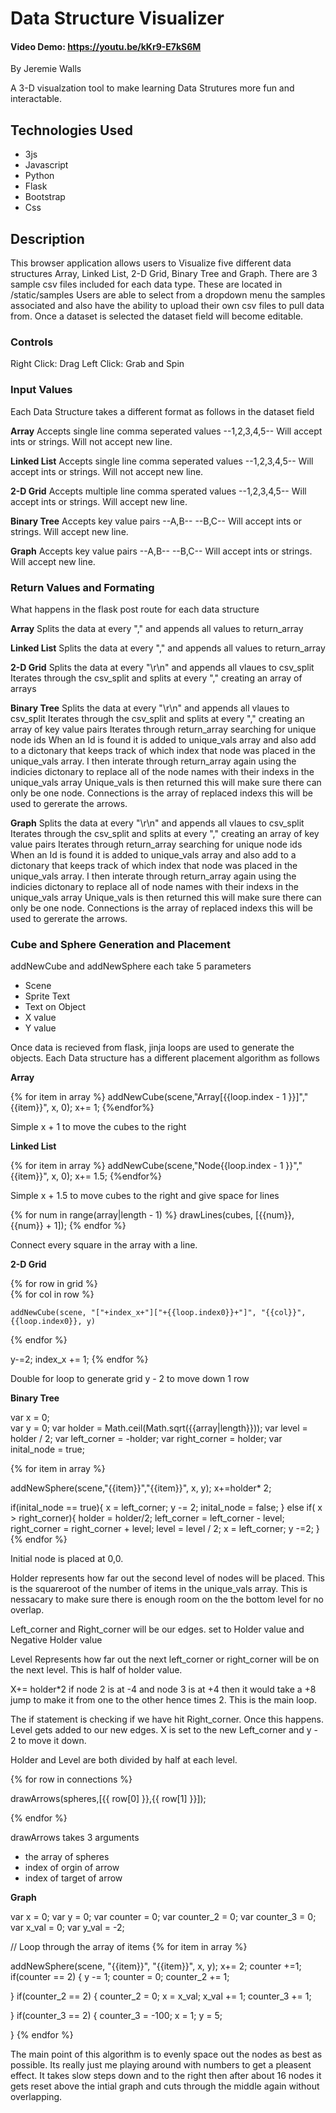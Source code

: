 # Data Structure Visualizer
#### Video Demo: https://youtu.be/kKr9-E7kS6M

By Jeremie Walls

A 3-D visualzation tool to make learning Data Strutures more fun and interactable.

## Technologies Used

* 3js
* Javascript
* Python
* Flask
* Bootstrap
* Css

## Description 

This browser application allows users to Visualize five different data structures Array, Linked List, 2-D Grid, Binary Tree and Graph.
There are 3 sample csv files included for each data type. These are located in /static/samples
Users are able to select from a dropdown menu the samples associated and also have the ability to upload their own csv files to pull data from.
Once a dataset is selected the dataset field will become editable.

### Controls

Right Click: Drag
Left Click: Grab and Spin

### Input Values

Each Data Structure takes a different format as follows in the dataset field

**Array**
Accepts single line comma seperated values --1,2,3,4,5--
Will accept ints or strings.
Will not accept new line.

**Linked List**
Accepts single line comma seperated values --1,2,3,4,5--
Will accept ints or strings.
Will not accept new line.

**2-D Grid**
Accepts multiple line comma sperated values --1,2,3,4,5--
Will accept ints or strings.
Will accept new line.

**Binary Tree**
Accepts key value pairs --A,B-- --B,C--
Will accept ints or strings.
Will accept new line.

**Graph**
Accepts key value pairs --A,B-- --B,C--
Will accept ints or strings.
Will accept new line.

### Return Values and Formating  

What happens in the flask post route for each data structure

**Array**
Splits the data at every "," and appends all values to return_array 

**Linked List**
Splits the data at every "," and appends all values to return_array

**2-D Grid**
Splits the data at every "\r\n"  and appends all vlaues to csv_split
Iterates through the csv_split and splits at every "," creating an array of arrays

**Binary Tree**
Splits the data at every "\r\n"  and appends all vlaues to csv_split
Iterates through the csv_split and splits at every "," creating an array of key value pairs
Iterates through return_array searching for unique node ids
When an Id is found it is added to unique_vals array and also add to a dictonary that keeps track of which index that node was placed in the unique_vals array.
I then interate through return_array again using the indicies dictonary to replace all of the node names with their indexs in the unique_vals array
Unique_vals is then returned this will make sure there can only be one node.
Connections is the array of replaced indexs this will be used to gererate the arrows.

**Graph**
Splits the data at every "\r\n"  and appends all vlaues to csv_split
Iterates through the csv_split and splits at every "," creating an array of key value pairs
Iterates through return_array searching for unique node ids
When an Id is found it is added to unique_vals array and also add to a dictonary that keeps track of which index that node was placed in the unique_vals array.
I then interate through return_array again using the indicies dictonary to replace all of node names with their indexs in the unique_vals array
Unique_vals is then returned this will make sure there can only be one node.
Connections is the array of replaced indexs this will be used to gererate the arrows.


### Cube and Sphere Generation and Placement

addNewCube and addNewSphere each take 5 parameters 
* Scene 
* Sprite Text
* Text on Object
* X value
* Y value

Once data is recieved from flask, jinja loops are used to generate the objects.
Each Data structure has a different placement algorithm as follows

**Array**

{% for item in array %}
addNewCube(scene,"Array[{{loop.index - 1 }}]","{{item}}", x, 0);
x+= 1;
{%endfor%}

Simple x + 1 to move the cubes to the right


**Linked List**

{% for item in array %}
addNewCube(scene,"Node{{loop.index - 1 }}","{{item}}", x, 0);
x+= 1.5;
{%endfor%}

Simple x + 1.5 to move cubes to the right and give space for lines


{% for num in range(array|length - 1)  %}
drawLines(cubes, [{{num}},{{num}} + 1]);
{% endfor %}

Connect every square in the array with a line.


**2-D Grid**

{% for row in grid %}    
  {% for col in row %}
        
    addNewCube(scene, "["+index_x+"]["+{{loop.index0}}+"]", "{{col}}", {{loop.index0}}, y)         
        
  {% endfor %}
  
  y-=2;
  index_x += 1;
{% endfor %}

Double for loop to generate grid y - 2 to move down 1 row 


**Binary Tree**

var x = 0;  
var y =  0; 
var holder = Math.ceil(Math.sqrt({{array|length}}));
var level = holder / 2;
var left_corner = -holder;
var right_corner = holder;
var inital_node = true; 


{% for item in array %}

addNewSphere(scene,"{{item}}","{{item}}", x, y);
x+=holder* 2;

if(inital_node == true){
  x = left_corner;
  y -= 2;
  inital_node = false;
}
else if( x > right_corner){
  holder = holder/2;
  left_corner = left_corner - level;
  right_corner = right_corner + level;
  level = level / 2; 
  x = left_corner;
  y -=2;
}  
{% endfor %}


Initial node is placed at 0,0.

Holder represents how far out the second level of nodes will be placed. 
This is the squareroot of the number of items in the unique_vals array.
This is nessacary to make sure there is enough room on the the bottom level for no overlap.

Left_corner and Right_corner will be our edges. set to Holder value and Negative Holder value

Level Represents how far out the next left_corner or right_corner will be on the next level. This is half of holder value.

X+= holder*2    if node 2 is at -4 and node 3 is at +4 then it would take a +8 jump to make it from one to the other hence times 2. This is the main loop.

The if statement is checking if we have hit Right_corner.
Once this happens. Level gets added to our new edges. X is set to the new Left_corner and y - 2 to move it down. 

Holder and Level are both divided by half at each level.


{% for row in connections %}

  drawArrows(spheres,[{{ row[0] }},{{ row[1] }}]);
  
{% endfor %}

drawArrows takes 3 arguments
* the array of spheres
* index of orgin of arrow
* index of target of arrow


**Graph**

var x = 0;
var y = 0;
var counter = 0;
var counter_2 = 0;
var counter_3 = 0;
var x_val = 0;
var y_val = -2;

// Loop through the array of items
{% for item in array %}
  
  addNewSphere(scene, "{{item}}", "{{item}}", x, y);
  x+= 2;
  counter +=1;
  if(counter == 2)
  {
     y -= 1;
     counter = 0;
     counter_2 += 1;
     
  }
  if(counter_2 == 2)
  {
    counter_2 = 0;
    x = x_val;
    x_val += 1;
    counter_3 += 1;
   
  }
  if(counter_3 == 2)
  {
    counter_3 = -100;
    x = 1;
    y = 5;
    
  } 
{% endfor %}


The main point of this algorithm is to evenly space out the nodes as best as possible. Its really just me playing around with numbers to get a pleasent effect.
It takes slow steps down and to the right then after about 16 nodes it gets reset above the intial graph and cuts through the middle again without overlapping. 